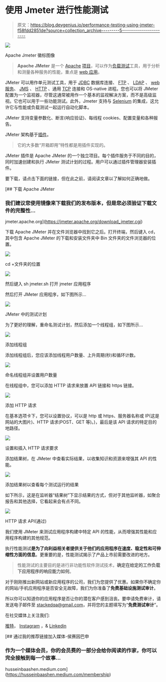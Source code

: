 # 使用 Jmeter 进行性能测试

> 原文：<https://blog.devgenius.io/performance-testing-using-jmeter-f58fdd2851de?source=collection_archive---------5----------------------->

![](img/a00dd3af321cfaa628de6f9327ac96f2.png)

Apache Jmeter 徽标图像

> **Apache JMeter** 是一个 [Apache](https://en.wikipedia.org/wiki/Apache_Software_Foundation) [项目](https://en.wikipedia.org/wiki/Project)，可以作为[负载测试](https://en.wikipedia.org/wiki/Load_testing)工具，用于分析和测量各种服务的性能，重点是 [web 应用](https://en.wikipedia.org/wiki/Web_application)。

JMeter 可以用作单元测试工具，用于 [JDBC](https://en.wikipedia.org/wiki/JDBC) 数据库连接、 [FTP](https://en.wikipedia.org/wiki/FTP) 、 [LDAP](https://en.wikipedia.org/wiki/LDAP) 、 [web 服务](https://en.wikipedia.org/wiki/Web_service)、 [JMS](https://en.wikipedia.org/wiki/Java_Message_Service) 、 [HTTP](https://en.wikipedia.org/wiki/HTTP) 、通用 [TCP](https://en.wikipedia.org/wiki/Transmission_Control_Protocol) 连接和 OS-native 进程。您也可以将 JMeter 配置为一个监视器，尽管这通常被用作一个基本的监视解决方案，而不是高级监视。它也可以用于一些功能测试。此外，Jmeter 支持与 [Selenium](https://en.wikipedia.org/wiki/Selenium_(software)) 的集成，这允许它与性能或负载测试一起运行自动化脚本。

JMeter 支持变量参数化、断言(响应验证)、每线程 cookies、配置变量和各种报告。

JMeter 架构基于[插件](https://en.wikipedia.org/wiki/Plugins)。

> 它的大多数“开箱即用”特性都是用插件实现的。

JMeter 插件是 Apache JMeter 的一个独立项目。每个插件服务于不同的目的，同时加速创建和执行 JMeter 测试计划的过程。用户可以通过插件管理器安装插件。

要下载，请点击下面的链接，但在此之前，请阅读文章以了解如何正确地做。

[](https://jmeter.apache.org/download_jmeter.cgi) [## 下载 Apache JMeter

### 我们建议您使用镜像来下载我们的发布版本，但是您必须验证下载文件的完整性…

jmeter.apache.org](https://jmeter.apache.org/download_jmeter.cgi) 

下载 Apache JMeter 并在文件浏览器中找到它之后。打开终端，然后键入 cd，其中包含 Apache JMeter 的下载和安装文件夹中 Bin 文件夹的文件浏览器的位置。

![](img/bea2eaa869e3e812c06417889f85cb95.png)

cd +文件夹的位置

![](img/16f46b4627bafa99b399edcba4dfbc03.png)

然后键入 sh jmeter.sh 打开 jmeter 应用程序

然后打开 JMeter 应用程序，如下图所示…

![](img/bdbf259f7a1b3d31c038454aead6865e.png)

JMeter 中的测试计划

为了更好的理解，重命名测试计划，然后添加一个线程组，如下图所示…

![](img/a5641d620069de5456a191a9fd5b992d.png)

添加线程组

添加线程组后，您应该添加线程用户数量、上升周期(秒)和循环计数。

![](img/cba54ca52ba168828a3bc0d8e248e1f4.png)

命名线程组并设置用户数量

在线程组中，您可以添加 HTTP 请求来放置 API 链接和 https 链接。

![](img/551430609a4527bf669a7ce07d1f8e9d.png)

添加 HTTP 请求

在基本选项卡下，您可以设置协议，可以是 http 或 https、服务器名称或 IP(这是网站的大图片)、HTTP 请求(POST、GET 等)。)，最后是该 API 请求的特定目的地路径。

![](img/bd5bccb0f3a3f7f72a6ea9bae1db7bc7.png)

设置和插入 HTTP 请求要求

添加结果树，在 JMeter 中查看实际结果，以收集知识和资源来增强其 API 的性能。

![](img/9c32dbdcc90bbf96058a9c604235302c.png)

添加结果树以查看每个测试运行的结果

如下所示，这是在监听器“结果树”下显示结果的方式，但对于其他监听器，如聚合报告和其他选择，它看起来会有点不同。

![](img/a062e42abc2193d63fc1e088e2df34d2.png)

HTTP 请求 API(通过)

我们使用 JMeter 来测试应用程序构建中特定 API 的性能，从而增强其性能和应用程序构建的其他规范。

执行性能测试**是为了向利益相关者提供关于他们的应用程序在速度、稳定性和可伸缩性方面的信息**。更重要的是，性能测试揭示了产品上市前需要改进的地方。

> 性能测试的主要目的是进行非功能性软件测试技术，**确定在给定的工作负载下应用程序的响应能力如何**。

对于刚刚推出新网站或新应用程序的公司，我们为您提供了优惠。如果你不确定你的网站/手机应用程序是否安全无故障，我们为你准备了**免费基础设施测试审计**。

所以你可以知道你的应用程序是否让你的潜在客户感到沮丧。要申请免费审计，请发送电子邮件至 stackedqa@gmail.com，并将您的主题填写为“**免费测试审计**”。

在社交媒体上关注我们:

[推特](https://twitter.com/stackedqa)， [Instagram](https://instagram.com/stackedqa) ，& [Linkedin](https://www.linkedin.com/company/stackedqa)

[](https://husseinbaashen.medium.com/membership) [## 通过我的推荐链接加入媒体-侯赛因巴申

### 作为一个媒体会员，你的会员费的一部分会给你阅读的作家，你可以完全接触到每一个故事…

husseinbaashen.medium.com](https://husseinbaashen.medium.com/membership)